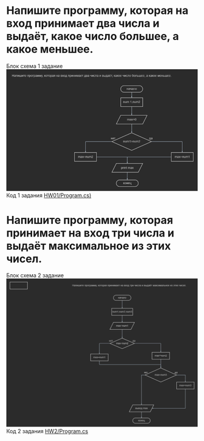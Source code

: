 # Напишите программу, которая на вход принимает два числа и выдаёт, какое число большее, а какое меньшее.
 Блок схема 1 задание![HW01/Blok01](HW01/Blok01.png) Код 1 задания [HW01/Program.cs) ](HW01/Program.cs) 

 # Напишите программу, которая принимает на вход три числа и выдаёт максимальное из этих чисел.
  Блок схема 2 задание![HW2/Blok02](HW2/Blok02.png) Код 2 задания [HW2/Program.cs](HW2/Program.cs) 
  